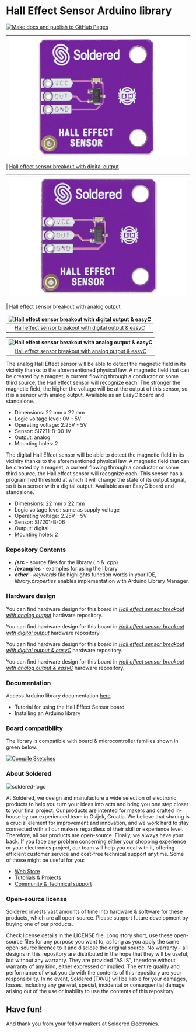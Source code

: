 # Hall Effect Sensor Arduino library

[![Make docs and publish to GitHub Pages](https://github.com/SolderedElectronics/Soldered-Hall-Effect-Sensor-Arduino-Library/actions/workflows/make_docs.yml/badge.svg?branch=dev)](https://github.com/SolderedElectronics/Soldered-Hall-Effect-Sensor-Arduino-Library/actions/workflows/make_docs.yml)

| ![Hall effect sensor breakout with digital output](https://github.com/SolderedElectronics/Hall-effect-sensor-breakout-with-digital-output-hardware-design/blob/main/OUTPUTS/V1.1.1/333080.jpg) |
| :--------------------------------------------------------------------------------------------------------------------------------------------------------------------------------------------: |

| [Hall effect sensor breakout with digital output](https://www.solde.red/333080)

| ![Hall effect sensor breakout with analog output](https://github.com/SolderedElectronics/Hall-effect-sensor-breakout-with-analog-output-hardware-design/blob/main/OUTPUTS/V1.1.1/333079.jpg) |
| :------------------------------------------------------------------------------------------------------------------------------------------------------------------------------------------: |

| [Hall effect sensor breakout with analog output](https://www.solde.red/333079)

| ![Hall effect sensor breakout with digital output & easyC](https://upload.wikimedia.org/wikipedia/commons/8/8f/Example_image.svg) |
| :-------------------------------------------------------------------------------------------------------------------------------: |
|                      [Hall effect sensor breakout with digital output & easyC](https://www.solde.red333081)                       |

| ![Hall effect sensor breakout with analog output & easyC](https://upload.wikimedia.org/wikipedia/commons/8/8f/Example_image.svg) |
| :------------------------------------------------------------------------------------------------------------------------------: |
|                      [Hall effect sensor breakout with analog output & easyC](https://www.solde.red333082)                       |

The analog Hall Effect sensor will be able to detect the magnetic field in its vicinity thanks to the aforementioned physical law. A magnetic field that can be created by a magnet, a current flowing through a conductor or some third source, the Hall effect sensor will recognize each. The stronger the magnetic field, the higher the voltage will be at the output of this sensor, so it is a sensor with analog output. Available as an EasyC board and standalone.

- Dimensions: 22 mm x 22 mm
- Logic voltage level: 0V - 5V
- Operating voltage: 2.25V - 5V
- Sensor: SI7211-B-00-IV
- Output: analog
- Mounting holes: 2

The digital Hall Effect sensor will be able to detect the magnetic field in its vicinity thanks to the aforementioned physical law. A magnetic field that can be created by a magnet, a current flowing through a conductor or some third source, the Hall effect sensor will recognize each. This sensor has a programmed threshold at which it will change the state of its output signal, so it is a sensor with a digital output. Available as an EasyC board and standalone.

- Dimensions: 22 mm x 22 mm
- Logic voltage level: same as supply voltage
- Operating voltage: 2.25V - 5V
- Sensor: SI7201-B-06
- Output: digital
- Mounting holes: 2

### Repository Contents

- **/src** - source files for the library (.h & .cpp)
- **/examples** - examples for using the library
- **_other_** - _keywords_ file highlights function words in your IDE, _library.properties_ enables implementation with Arduino Library Manager.

### Hardware design

You can find hardware design for this board in [_Hall effect sensor breakout with analog output_](https://github.com/SolderedElectronics/Hall-effect-sensor-breakout-with-analog-output-hardware-design) hardware repository.

You can find hardware design for this board in [_Hall effect sensor breakout with digital output_](https://github.com/SolderedElectronics/Hall-effect-sensor-breakout-with-digital-output-hardware-design) hardware repository.

You can find hardware design for this board in [_Hall effect sensor breakout with digital output & easyC_](https://github.com/SolderedElectronics/Hall-effect-sensor-breakout-with-digital-output---easyC-hardware-design) hardware repository.

You can find hardware design for this board in [_Hall effect sensor breakout with analog output & easyC_](https://github.com/SolderedElectronics/Hall-effect-sensor-breakout-with-analog-output---easyC-hardware-design) hardware repository.

### Documentation

Access Arduino library documentation [here](https://solderedelectronics.github.io/Soldered-Hall-Effect-Sensor-Arduino-Library/).

- Tutorial for using the Hall Effect Sensor board
- Installing an Arduino library

### Board compatibility

The library is compatible with board & microcontroller families shown in green below:

[![Compile Sketches](http://github-actions.40ants.com/SolderedElectronics/Soldered-Hall-Effect-Sensor-Arduino-Library/matrix.svg?branch=dev&only=Compile%20Sketches)](https://github.com/SolderedElectronics/Soldered-Hall-Effect-Sensor-Arduino-Library/actions/workflows/compile_test.yml)

### About Soldered

<img src="https://raw.githubusercontent.com/SolderedElectronics/Soldered-Hall-Effect-Sensor-Arduino-Library/dev/extras/Soldered-logo-color.png" alt="soldered-logo" width="500"/>

At Soldered, we design and manufacture a wide selection of electronic products to help you turn your ideas into acts and bring you one step closer to your final project. Our products are intented for makers and crafted in-house by our experienced team in Osijek, Croatia. We believe that sharing is a crucial element for improvement and innovation, and we work hard to stay connected with all our makers regardless of their skill or experience level. Therefore, all our products are open-source. Finally, we always have your back. If you face any problem concerning either your shopping experience or your electronics project, our team will help you deal with it, offering efficient customer service and cost-free technical support anytime. Some of those might be useful for you:

- [Web Store](https://www.soldered.com/shop)
- [Tutorials & Projects](https://soldered.com/learn)
- [Community & Technical support](https://soldered.com/community)

### Open-source license

Soldered invests vast amounts of time into hardware & software for these products, which are all open-source. Please support future development by buying one of our products.

Check license details in the LICENSE file. Long story short, use these open-source files for any purpose you want to, as long as you apply the same open-source licence to it and disclose the original source. No warranty - all designs in this repository are distributed in the hope that they will be useful, but without any warranty. They are provided "AS IS", therefore without warranty of any kind, either expressed or implied. The entire quality and performance of what you do with the contents of this repository are your responsibility. In no event, Soldered (TAVU) will be liable for your damages, losses, including any general, special, incidental or consequential damage arising out of the use or inability to use the contents of this repository.

## Have fun!

And thank you from your fellow makers at Soldered Electronics.
